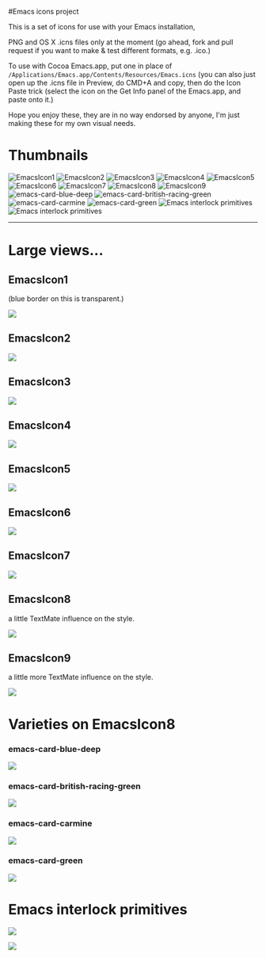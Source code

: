 #Emacs icons project

This is a set of icons for use with your Emacs installation, 

PNG and OS X .icns files only at the moment (go ahead, fork and pull request if you want to make & test different formats, e.g. .ico.) 

To use with Cocoa Emacs.app, put one in place of `/Applications/Emacs.app/Contents/Resources/Emacs.icns` (you can also just open up the .icns file in Preview, do CMD+A and copy, then do the Icon Paste trick (select the icon on the Get Info panel of the Emacs.app, and paste onto it.) 

Hope you enjoy these, they are in no way endorsed by anyone, I'm just making these for my own visual needs.

# Thumbnails

![EmacsIcon1](https://github.com/jasonm23/emacs-icons-project/raw/master/thumbs/EmacsIcon1.png) ![EmacsIcon2](https://github.com/jasonm23/emacs-icons-project/raw/master/thumbs/EmacsIcon2.png) ![EmacsIcon3](https://github.com/jasonm23/emacs-icons-project/raw/master/thumbs/EmacsIcon3.png) ![EmacsIcon4](https://github.com/jasonm23/emacs-icons-project/raw/master/thumbs/EmacsIcon4.png) ![EmacsIcon5](https://github.com/jasonm23/emacs-icons-project/raw/master/thumbs/EmacsIcon5.png) ![EmacsIcon6](https://github.com/jasonm23/emacs-icons-project/raw/master/thumbs/EmacsIcon6.png) ![EmacsIcon7](https://github.com/jasonm23/emacs-icons-project/raw/master/thumbs/EmacsIcon7.png) ![EmacsIcon8](https://github.com/jasonm23/emacs-icons-project/raw/master/thumbs/EmacsIcon8.png) ![EmacsIcon9](https://github.com/jasonm23/emacs-icons-project/raw/master/thumbs/EmacsIcon9.png) ![emacs-card-blue-deep](https://github.com/jasonm23/emacs-icons-project/raw/master/thumbs/emacs-card-blue-deep.png) ![emacs-card-british-racing-green](https://github.com/jasonm23/emacs-icons-project/raw/master/thumbs/emacs-card-british-racing-green.png) ![emacs-card-carmine](https://github.com/jasonm23/emacs-icons-project/raw/master/thumbs/emacs-card-carmine.png) ![emacs-card-green](https://github.com/jasonm23/emacs-icons-project/raw/master/thumbs/emacs-card-green.png) ![Emacs interlock primitives](https://github.com/jasonm23/emacs-icons-project/raw/master/thumbs/emacs-interlock-v1.png) ![Emacs interlock primitives](https://github.com/jasonm23/emacs-icons-project/raw/master/thumbs/emacs-interlock-v2.png)

--- 

# Large views... 

## EmacsIcon1 

(blue border on this is transparent.)

![](https://github.com/jasonm23/emacs-icons-project/raw/master/EmacsIcon1.png)

## EmacsIcon2

![](https://github.com/jasonm23/emacs-icons-project/raw/master/EmacsIcon2.png)

## EmacsIcon3

![](https://github.com/jasonm23/emacs-icons-project/raw/master/EmacsIcon3.png)

## EmacsIcon4

![](https://github.com/jasonm23/emacs-icons-project/raw/master/EmacsIcon4.png)

## EmacsIcon5

![](https://github.com/jasonm23/emacs-icons-project/raw/master/EmacsIcon5.png)

## EmacsIcon6

![](https://github.com/jasonm23/emacs-icons-project/raw/master/EmacsIcon6.png)

## EmacsIcon7

![](https://github.com/jasonm23/emacs-icons-project/raw/master/EmacsIcon7.png)

## EmacsIcon8

a little TextMate influence on the style.

![](https://github.com/jasonm23/emacs-icons-project/raw/master/EmacsIcon8.png)

## EmacsIcon9

a little more TextMate influence on the style.

![](https://github.com/jasonm23/emacs-icons-project/raw/master/EmacsIcon9.png)

# Varieties on EmacsIcon8

### emacs-card-blue-deep

![](https://github.com/jasonm23/emacs-icons-project/raw/master/emacs-card-blue-deep.png)

### emacs-card-british-racing-green

![](https://github.com/jasonm23/emacs-icons-project/raw/master/emacs-card-british-racing-green.png)

### emacs-card-carmine

![](https://github.com/jasonm23/emacs-icons-project/raw/master/emacs-card-carmine.png)

### emacs-card-green

![](https://github.com/jasonm23/emacs-icons-project/raw/master/emacs-card-green.png)

# Emacs interlock primitives 

![](https://github.com/jasonm23/emacs-icons-project/raw/master/emacs-interlock-v1.png)

![](https://github.com/jasonm23/emacs-icons-project/raw/master/emacs-interlock-v2.png)
